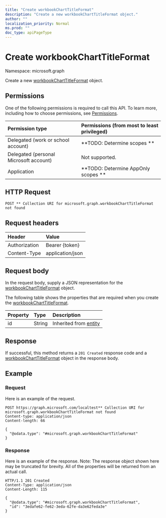 ```yaml
---
title: "Create workbookChartTitleFormat"
description: "Create a new workbookChartTitleFormat object."
author: ""
localization_priority: Normal
ms.prod: ""
doc_type: apiPageType
---
```


# Create workbookChartTitleFormat

Namespace: microsoft.graph

Create a new [workbookChartTitleFormat](../resources/workbookcharttitleformat.md) object.

## Permissions
One of the following permissions is required to call this API. To learn more, including how to choose permissions, see [Permissions](/concepts/permissions-reference.md).

|Permission type|Permissions (from most to least privileged)|
|:---|:---|
|Delegated (work or school account)|**TODO: Determine scopes **|
|Delegated (personal Microsoft account)|Not supported.|
|Application|**TODO: Determine AppOnly scopes **|

## HTTP Request
<!-- {
  "blockType": "ignored"
}
-->
``` http
POST ** Collection URI for microsoft.graph.workbookChartTitleFormat not found
```

## Request headers
|Header|Value|
|:---|:---|
|Authorization|Bearer {token}|
|Content-Type|application/json|

## Request body
In the request body, supply a JSON representation for the [workbookChartTitleFormat](../resources/workbookcharttitleformat.md) object.

The following table shows the properties that are required when you create the [workbookChartTitleFormat](../resources/workbookcharttitleformat.md).

|Property|Type|Description|
|:---|:---|:---|
|id|String| Inherited from [entity](../resources/entity.md)|



## Response
If successful, this method returns a `201 Created` response code and a [workbookChartTitleFormat](../resources/workbookcharttitleformat.md) object in the response body.

## Example

### Request
Here is an example of the request.
<!-- {
  "blockType": "request",
  "name": "create_workbookcharttitleformat_from_"
}
-->
``` http
POST https://graph.microsoft.com/localtest** Collection URI for microsoft.graph.workbookChartTitleFormat not found
Content-type: application/json
Content-length: 66

{
  "@odata.type": "#microsoft.graph.workbookChartTitleFormat"
}
```

### Response
Here is an example of the response. Note: The response object shown here may be truncated for brevity. All of the properties will be returned from an actual call.
<!-- {
  "blockType": "response",
  "truncated": true,
  "@odata.type": "microsoft.graph.workbookcharttitleformat"
}
-->
``` http
HTTP/1.1 201 Created
Content-Type: application/json
Content-Length: 115

{
  "@odata.type": "#microsoft.graph.workbookChartTitleFormat",
  "id": "3edafe62-fe62-3eda-62fe-da3e62feda3e"
}
```

